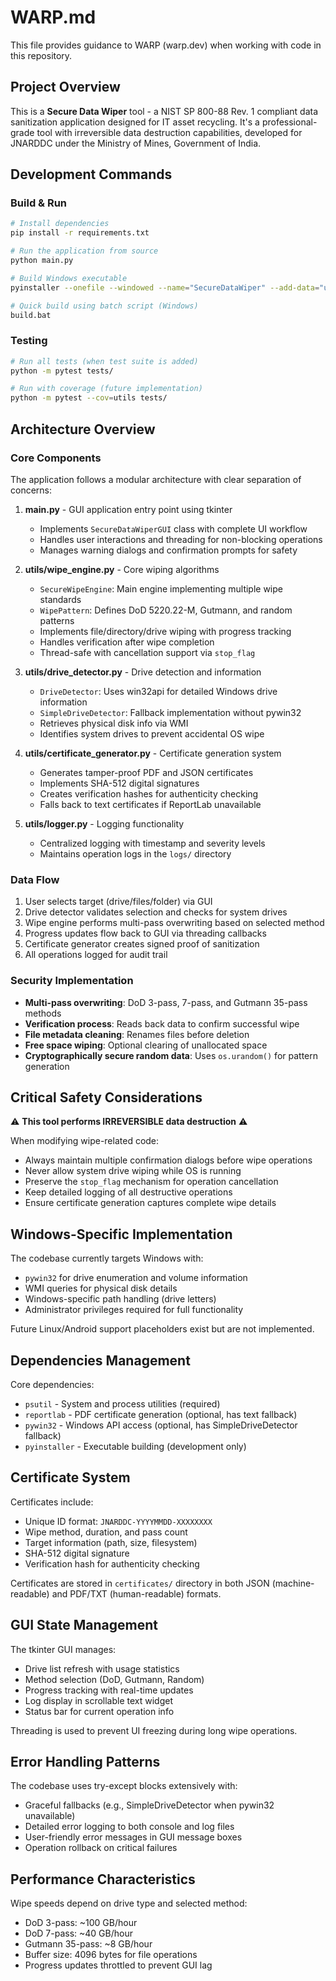 # WARP.md

This file provides guidance to WARP (warp.dev) when working with code in this repository.

## Project Overview

This is a **Secure Data Wiper** tool - a NIST SP 800-88 Rev. 1 compliant data sanitization application designed for IT asset recycling. It's a professional-grade tool with irreversible data destruction capabilities, developed for JNARDDC under the Ministry of Mines, Government of India.

## Development Commands

### Build & Run

```bash
# Install dependencies
pip install -r requirements.txt

# Run the application from source
python main.py

# Build Windows executable
pyinstaller --onefile --windowed --name="SecureDataWiper" --add-data="utils;utils" --hidden-import=psutil --hidden-import=tkinter main.py

# Quick build using batch script (Windows)
build.bat
```

### Testing

```bash
# Run all tests (when test suite is added)
python -m pytest tests/

# Run with coverage (future implementation)
python -m pytest --cov=utils tests/
```

## Architecture Overview

### Core Components

The application follows a modular architecture with clear separation of concerns:

1. **main.py** - GUI application entry point using tkinter
   - Implements `SecureDataWiperGUI` class with complete UI workflow
   - Handles user interactions and threading for non-blocking operations
   - Manages warning dialogs and confirmation prompts for safety

2. **utils/wipe_engine.py** - Core wiping algorithms
   - `SecureWipeEngine`: Main engine implementing multiple wipe standards
   - `WipePattern`: Defines DoD 5220.22-M, Gutmann, and random patterns
   - Implements file/directory/drive wiping with progress tracking
   - Handles verification after wipe completion
   - Thread-safe with cancellation support via `stop_flag`

3. **utils/drive_detector.py** - Drive detection and information
   - `DriveDetector`: Uses win32api for detailed Windows drive information
   - `SimpleDriveDetector`: Fallback implementation without pywin32
   - Retrieves physical disk info via WMI
   - Identifies system drives to prevent accidental OS wipe

4. **utils/certificate_generator.py** - Certificate generation system
   - Generates tamper-proof PDF and JSON certificates
   - Implements SHA-512 digital signatures
   - Creates verification hashes for authenticity checking
   - Falls back to text certificates if ReportLab unavailable

5. **utils/logger.py** - Logging functionality
   - Centralized logging with timestamp and severity levels
   - Maintains operation logs in the `logs/` directory

### Data Flow

1. User selects target (drive/files/folder) via GUI
2. Drive detector validates selection and checks for system drives
3. Wipe engine performs multi-pass overwriting based on selected method
4. Progress updates flow back to GUI via threading callbacks
5. Certificate generator creates signed proof of sanitization
6. All operations logged for audit trail

### Security Implementation

- **Multi-pass overwriting**: DoD 3-pass, 7-pass, and Gutmann 35-pass methods
- **Verification process**: Reads back data to confirm successful wipe
- **File metadata cleaning**: Renames files before deletion
- **Free space wiping**: Optional clearing of unallocated space
- **Cryptographically secure random data**: Uses `os.urandom()` for pattern generation

## Critical Safety Considerations

⚠️ **This tool performs IRREVERSIBLE data destruction** ⚠️

When modifying wipe-related code:
- Always maintain multiple confirmation dialogs before wipe operations
- Never allow system drive wiping while OS is running
- Preserve the `stop_flag` mechanism for operation cancellation
- Keep detailed logging of all destructive operations
- Ensure certificate generation captures complete wipe details

## Windows-Specific Implementation

The codebase currently targets Windows with:
- `pywin32` for drive enumeration and volume information
- WMI queries for physical disk details
- Windows-specific path handling (drive letters)
- Administrator privileges required for full functionality

Future Linux/Android support placeholders exist but are not implemented.

## Dependencies Management

Core dependencies:
- `psutil` - System and process utilities (required)
- `reportlab` - PDF certificate generation (optional, has text fallback)
- `pywin32` - Windows API access (optional, has SimpleDriveDetector fallback)
- `pyinstaller` - Executable building (development only)

## Certificate System

Certificates include:
- Unique ID format: `JNARDDC-YYYYMMDD-XXXXXXXX`
- Wipe method, duration, and pass count
- Target information (path, size, filesystem)
- SHA-512 digital signature
- Verification hash for authenticity checking

Certificates are stored in `certificates/` directory in both JSON (machine-readable) and PDF/TXT (human-readable) formats.

## GUI State Management

The tkinter GUI manages:
- Drive list refresh with usage statistics
- Method selection (DoD, Gutmann, Random)
- Progress tracking with real-time updates
- Log display in scrollable text widget
- Status bar for current operation info

Threading is used to prevent UI freezing during long wipe operations.

## Error Handling Patterns

The codebase uses try-except blocks extensively with:
- Graceful fallbacks (e.g., SimpleDriveDetector when pywin32 unavailable)
- Detailed error logging to both console and log files
- User-friendly error messages in GUI message boxes
- Operation rollback on critical failures

## Performance Characteristics

Wipe speeds depend on drive type and selected method:
- DoD 3-pass: ~100 GB/hour
- DoD 7-pass: ~40 GB/hour  
- Gutmann 35-pass: ~8 GB/hour
- Buffer size: 4096 bytes for file operations
- Progress updates throttled to prevent GUI lag
